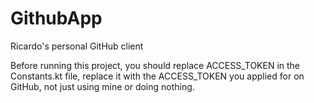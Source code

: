 # GithubApp
Ricardo's personal GitHub client



Before running this project, you should replace ACCESS_TOKEN in the Constants.kt file, replace it with the ACCESS_TOKEN you applied for on GitHub, not just using mine or doing nothing.
